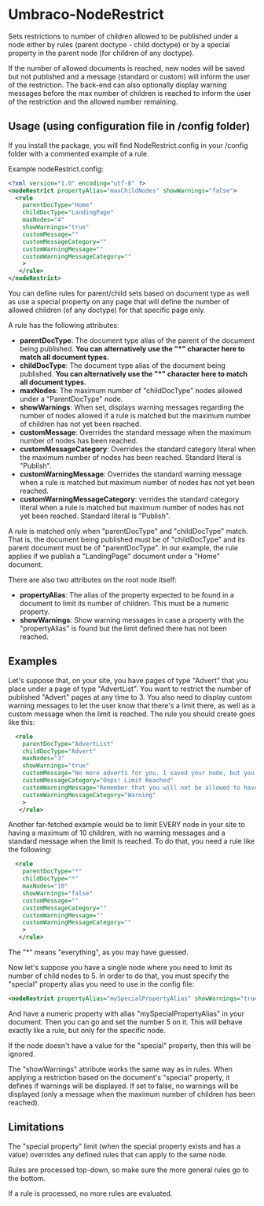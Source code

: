 # Umbraco-NodeRestrict
Sets restrictions to number of children allowed to be published under a node either by rules (parent doctype - child doctype) or by a special property in the parent node (for children of any doctype).

If the number of allowed documents is reached, new nodes will be saved but not published and a message (standard or custom) will inform the user of the restriction. The back-end can also optionally display warning messages before the max number of children is reached to inform the user of the restriction and the allowed number remaining.

## Usage (using configuration file in /config folder)
If you install the package, you will find NodeRestrict.config in your /config folder with a commented example of a rule.

Example nodeRestrict.config:

```xml
<?xml version="1.0" encoding="utf-8" ?>
<nodeRestrict propertyAlias="maxChildNodes" showWarnings="false">
  <rule 
    parentDocType="Home" 
    childDocType="LandingPage" 
    maxNodes="4"
    showWarnings="true"
    customMessage=""
    customMessageCategory=""
    customWarningMessage=""
    customWarningMessageCategory=""
    >
   </rule>
</nodeRestrict>
 ```
You can define rules for parent/child sets based on document type as well as use a special property on any page that will define the number of allowed children (of any doctype) for that specific page only.

A rule has the following attributes:

* **parentDocType**: The document type alias of the parent of the document being published. **You can alternatively use the "*" character here to match all document types.**
* **childDocType**: The document type alias of the document being published. **You can alternatively use the "*" character here to match all document types.**
* **maxNodes**: The maximum number of "childDocType" nodes allowed under a "ParentDocType" node.
* **showWarnings**: When set, displays warning messages regarding the number of nodes allowed if a rule is matched but the maximum number of children has not yet been reached.
* **customMessage**: Overrides the standard message when the maximum number of nodes has been reached.
* **customMessageCategory**: Overrides the standard category literal when the maximum number of nodes has been reached. Standard literal is "Publish".
* **customWarningMessage**: Overrides the standard warning message when a rule is matched but maximum number of nodes has not yet been reached.
* **customWarningMessageCategory**: verrides the standard category literal when a rule is matched but maximum number of nodes has not yet been reached. Standard literal is "Publish".

A rule is matched only when "parentDocType" and "childDocType" match. That is, the document being published must be of "childDocType" and its parent document must be of "parentDocType". In our example, the rule applies if we publish a "LandingPage" document under a "Home" document.

There are also two attributes on the root node itself:
* **propertyAlias**: The alias of the property expected to be found in a document to limit its number of children. This must be a numeric property.
* **showWarnings**: Show warning messages in case a property with the "propertyAlias" is found but the limit defined there has not been reached.


## Examples
Let's suppose that, on your site, you have pages of type "Advert" that you place under a page of type "AdvertList". You want to restrict the number of published "Advert" pages at any time to 3. You also need to display custom warning messages to let the user know that there's a limit there, as well as a custom message when the limit is reached. The rule you should create goes like this:


```xml
  <rule 
    parentDocType="AdvertList" 
    childDocType="Advert" 
    maxNodes="3"
    showWarnings="true"
    customMessage="No more adverts for you. I saved your node, but you are only allowed 3 published adverts."
    customMessageCategory="Oops! Limit Reached"
    customWarningMessage="Remember that you will not be allowed to have more than 3 adverts published here."
    customWarningMessageCategory="Warning"
    >
   </rule>
 ```
 
 Another far-fetched example would be to limit EVERY node in your site to having a maximum of 10 children, with no warning messages and a standard message when the limit is reached. To do that, you need a rule like the following:
 
```xml
  <rule 
    parentDocType="*" 
    childDocType="*" 
    maxNodes="10"
    showWarnings="false"
    customMessage=""
    customMessageCategory=""
    customWarningMessage=""
    customWarningMessageCategory=""
    >
   </rule>
 ```
 
 The "*" means "everything", as you may have guessed.
 
 Now let's suppose you have a single node where you need to limit its number of child nodes to 5. In order to do that, you must specify the "special" property alias you need to use in the config file:

```xml
<nodeRestrict propertyAlias="mySpecialPropertyAlias" showWarnings="true">
```
And have a numeric property with alias "mySpecialPropertyAlias" in your document. Then you can go and set the number 5 on it. This will behave exactly like a rule, but only for the specific node. 

If the node doesn't have a value for the "special" property, then this will be ignored. 

The "showWarnings" attribute works the same way as in rules. When applying a restriction based on the document's "special" property, it defines if warnings will be displayed. If set to false, no warnings will be displayed (only a message when the maximum number of children has been reached).

## Limitations 
The "special property" limit (when the special property exists and has a value) overrides any defined rules that can apply to the same node.

Rules are processed top-down, so make sure the more general rules go to the bottom. 

If a rule is processed, no more rules are evaluated.
